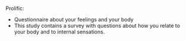 Prolific:
- Questionnaire about your feelings and your body
- This study contains a survey with questions about how you relate to your body and to internal sensations.